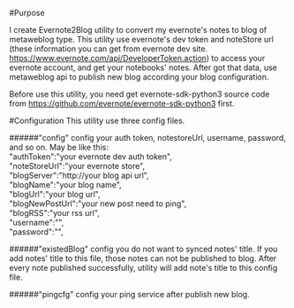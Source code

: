 #Purpose

I create Evernote2Blog utility to convert my evernote's notes to blog of metaweblog type.
This utility use evernote's dev token and noteStore url (these information you can get from evernote dev site. https://www.evernote.com/api/DeveloperToken.action) to access your evernote account, and get your notebooks' notes. After got that data, use metaweblog api to publish new blog  according your blog configuration.

Before use this utility, you need get evernote-sdk-python3 source code from https://github.com/evernote/evernote-sdk-python3 first. 

#Configuration
This utility use three config files.

######"config" 
config your auth token, notestoreUrl, username, password, and so on. May be like this:  
    	"authToken":"your evernote dev auth token",  
    	"noteStoreUrl":"your evernote store",  
    	"blogServer":"http://your blog api url",  
    	"blogName":"your blog name",  
    	"blogUrl":"your blog url",  
    	"blogNewPostUrl":"your new post need to ping",  
    	"blogRSS":"your rss url",  
    	"username":"",  
    	"password":"",  


######"existedBlog" 
config you do not want to synced notes' title. If you add notes' title to this file, those notes can not be published to blog.
After every note published successfully, utility will add note's title to this config file.      

  
######"pingcfg"
 config your ping service after publish new blog.    
